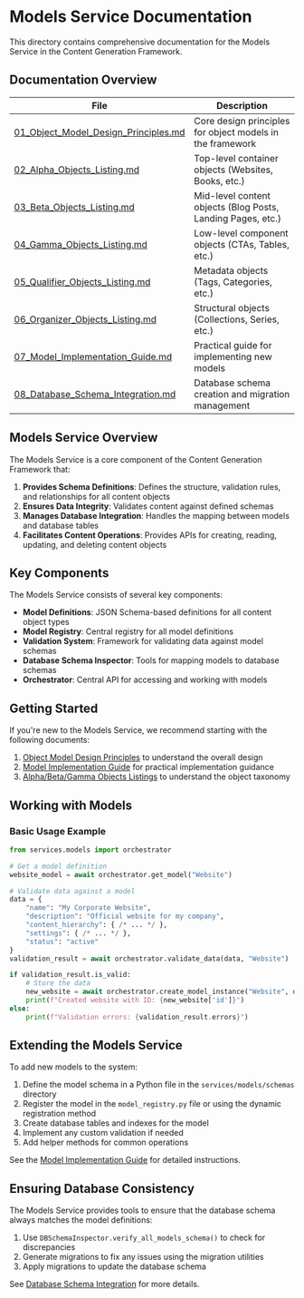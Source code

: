 # Models Service Documentation

This directory contains comprehensive documentation for the Models Service in the Content Generation Framework.

## Documentation Overview

| File | Description |
|------|-------------|
| [01_Object_Model_Design_Principles.md](01_Object_Model_Design_Principles.md) | Core design principles for object models in the framework |
| [02_Alpha_Objects_Listing.md](02_Alpha_Objects_Listing.md) | Top-level container objects (Websites, Books, etc.) |
| [03_Beta_Objects_Listing.md](03_Beta_Objects_Listing.md) | Mid-level content objects (Blog Posts, Landing Pages, etc.) |
| [04_Gamma_Objects_Listing.md](04_Gamma_Objects_Listing.md) | Low-level component objects (CTAs, Tables, etc.) |
| [05_Qualifier_Objects_Listing.md](05_Qualifier_Objects_Listing.md) | Metadata objects (Tags, Categories, etc.) |
| [06_Organizer_Objects_Listing.md](06_Organizer_Objects_Listing.md) | Structural objects (Collections, Series, etc.) |
| [07_Model_Implementation_Guide.md](07_Model_Implementation_Guide.md) | Practical guide for implementing new models |
| [08_Database_Schema_Integration.md](08_Database_Schema_Integration.md) | Database schema creation and migration management |

## Models Service Overview

The Models Service is a core component of the Content Generation Framework that:

1. **Provides Schema Definitions**: Defines the structure, validation rules, and relationships for all content objects
2. **Ensures Data Integrity**: Validates content against defined schemas
3. **Manages Database Integration**: Handles the mapping between models and database tables
4. **Facilitates Content Operations**: Provides APIs for creating, reading, updating, and deleting content objects

## Key Components

The Models Service consists of several key components:

- **Model Definitions**: JSON Schema-based definitions for all content object types
- **Model Registry**: Central registry for all model definitions
- **Validation System**: Framework for validating data against model schemas
- **Database Schema Inspector**: Tools for mapping models to database schemas
- **Orchestrator**: Central API for accessing and working with models

## Getting Started

If you're new to the Models Service, we recommend starting with the following documents:

1. [Object Model Design Principles](01_Object_Model_Design_Principles.md) to understand the overall design
2. [Model Implementation Guide](07_Model_Implementation_Guide.md) for practical implementation guidance
3. [Alpha/Beta/Gamma Objects Listings](02_Alpha_Objects_Listing.md) to understand the object taxonomy

## Working with Models

### Basic Usage Example

```python
from services.models import orchestrator

# Get a model definition
website_model = await orchestrator.get_model("Website")

# Validate data against a model
data = {
    "name": "My Corporate Website",
    "description": "Official website for my company",
    "content_hierarchy": { /* ... */ },
    "settings": { /* ... */ },
    "status": "active"
}
validation_result = await orchestrator.validate_data(data, "Website")

if validation_result.is_valid:
    # Store the data
    new_website = await orchestrator.create_model_instance("Website", data)
    print(f"Created website with ID: {new_website['id']}")
else:
    print(f"Validation errors: {validation_result.errors}")
```

## Extending the Models Service

To add new models to the system:

1. Define the model schema in a Python file in the `services/models/schemas` directory
2. Register the model in the `model_registry.py` file or using the dynamic registration method
3. Create database tables and indexes for the model
4. Implement any custom validation if needed
5. Add helper methods for common operations

See the [Model Implementation Guide](07_Model_Implementation_Guide.md) for detailed instructions.

## Ensuring Database Consistency

The Models Service provides tools to ensure that the database schema always matches the model definitions:

1. Use `DBSchemaInspector.verify_all_models_schema()` to check for discrepancies
2. Generate migrations to fix any issues using the migration utilities
3. Apply migrations to update the database schema

See [Database Schema Integration](08_Database_Schema_Integration.md) for more details. 